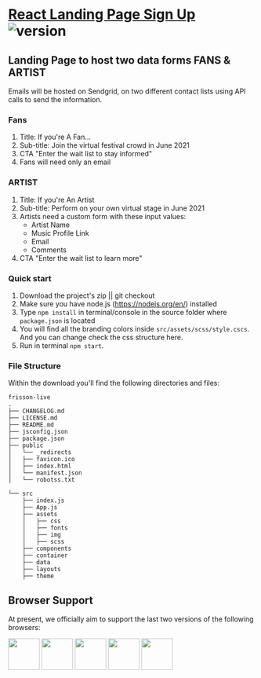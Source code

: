 # [React Landing Page Sign Up](https://github.com/vikoperdomo/landing-reactjs ) ![version](https://img.shields.io/badge/version-1.0.0-blue.svg) 


## Landing Page to host two data forms FANS & ARTIST

Emails will be hosted on Sendgrid, on two different contact lists using API calls to send the information.

### Fans

1. Title: If you're A Fan...
2. Sub-title: Join the virtual festival crowd in June 2021
3. CTA "Enter the wait list to stay informed"
4. Fans will need only an email

###  ARTIST

1. Title: If you're An Artist
2. Sub-title: Perform on your own virtual stage in June 2021
3. Artists need a custom form with these input values:
   - Artist Name
   - Music Profile Link
   - Email
   - Comments
4. CTA "Enter the wait list to learn more"

### Quick start

1.  Download the project's zip || git checkout 
2.  Make sure you have node.js (<https://nodejs.org/en/>) installed
3.  Type `npm install` in terminal/console in the source folder where `package.json` is located
4.  You will find all the branding colors inside `src/assets/scss/style.cscs`. And you can change check the css structure here.
5.  Run in terminal `npm start`.

### File Structure

Within the download you'll find the following directories and files:
```
frisson-live
.
├── CHANGELOG.md
├── LICENSE.md
├── README.md
├── jsconfig.json
├── package.json
├── public
│   └── _redirects
│   ├── favicon.ico
│   ├── index.html
│   └── manifest.json
│   └── robotss.txt

└── src
    ├── index.js
    ├── App.js
    ├── assets
    │   ├── css
    │   ├── fonts
    │   ├── img
    │   ├── scss
    ├── components
    ├── container
    ├── data
    ├── layouts
    ├── theme
```

## Browser Support

At present, we officially aim to support the last two versions of the following browsers:

<img src="https://github.com/creativetimofficial/public-assets/blob/master/logos/chrome-logo.png?raw=true" width="64" height="64"> <img src="https://raw.githubusercontent.com/creativetimofficial/public-assets/master/logos/firefox-logo.png" width="64" height="64"> <img src="https://raw.githubusercontent.com/creativetimofficial/public-assets/master/logos/edge-logo.png" width="64" height="64"> <img src="https://raw.githubusercontent.com/creativetimofficial/public-assets/master/logos/safari-logo.png" width="64" height="64"> <img src="https://raw.githubusercontent.com/creativetimofficial/public-assets/master/logos/opera-logo.png" width="64" height="64">

